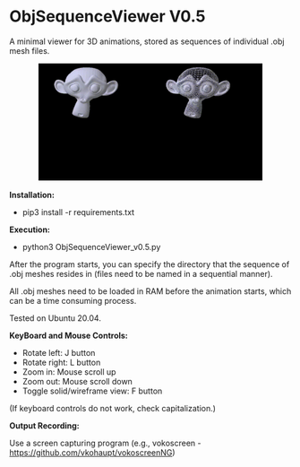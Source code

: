 # ObjSequenceViewer V0.5
A minimal viewer for 3D animations, stored as sequences of individual .obj mesh files.

<p align="center">
<img src="sample_videos/solid.gif" width="200"><img src="sample_videos/wireframe.gif" width="200">
</p>

<b> Installation: </b>

 - pip3 install -r requirements.txt

<b> Execution: </b>

 - python3 ObjSequenceViewer_v0.5.py

After the program starts, you can specify the directory that the sequence of .obj meshes resides in (files need to be named in a sequential manner).

All .obj meshes need to be loaded in RAM before the animation starts, which can be a time consuming process.

Tested on Ubuntu 20.04.

<b> KeyBoard and Mouse Controls: </b>

- Rotate left: J button
- Rotate right: L button
- Zoom in: Mouse scroll up
- Zoom out: Mouse scroll down
- Toggle solid/wireframe view: F button

(If keyboard controls do not work, check capitalization.)

<b>Output Recording: </b>

Use a screen capturing program (e.g., vokoscreen - https://github.com/vkohaupt/vokoscreenNG)
